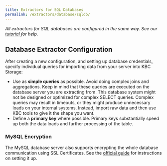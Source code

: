 ```yaml
---
title: Extractors for SQL Databases
permalink: /extractors/database/sqldb/
---
```


*All extractors for SQL databases are configured in the same way.*
*See our [tutorial](/tutorial/load/database/) for help.*

## Database Extractor Configuration
After creating a new configuration, and setting up database credentials,
specify individual queries for importing data from your server into KBC Storage:

- Use as **simple queries** as possible. Avoid doing complex joins and aggregations.
Keep in mind that these queries are executed on the database server you are extracting from.
This database system might not be designed or optimized for complex SELECT queries.
Complex queries may result in timeouts, or they might produce unnecessary loads on your internal systems.
Instead, import raw data and then use KBC tools to give it the shape you want.
- Define a **primary key** where possible. Primary keys substantially speed up both the data loads and further processing of the table.


### MySQL Encryption
The MySQL database server also supports encrypting the whole database communication using SSL Certificates. See the
[official guide](http://dev.mysql.com/doc/refman/5.7/en/creating-ssl-files-using-openssl.html) for instructions on setting it up.
